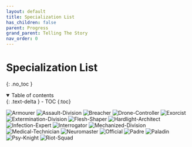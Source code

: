 ```yaml
---
layout: default
title: Specialization List
has_children: false
parent: Progress
grand_parent: Telling The Story
nav_order: 0
---
```

# Specialization List
{: .no_toc }


<details open markdown="block">
  <summary>
    Table of contents
  </summary>
  {: .text-delta }
- TOC
{:toc}
</details>

![Armourer](Game/Blocks/Armourer)
![Assault-Division](Game/Blocks/Assault-Division)
![Breacher](Game/Blocks/Breacher)
![Drone-Controller](Game/Blocks/Drone-Controller)
![Exorcist](Game/Blocks/Exorcist)
![Extermination-Division](Game/Blocks/Extermination-Division)
![Flesh-Shaper](Game/Blocks/Flesh-Shaper)
![Hardlight-Architect](Game/Blocks/Hardlight-Architect)
![Infection-Expert](Game/Blocks/Infection-Expert)
![Interrogator](Game/Blocks/Interrogator)
![Mechanized-Division](Game/Blocks/Mechanized-Division)
![Medical-Technician](Game/Blocks/Medical-Technician)
![Neuromaster](Game/Blocks/Neuromaster)
![Official](Game/Blocks/Official)
![Padre](Game/Blocks/Padre)
![Paladin](Game/Blocks/Paladin)
![Psy-Knight](Game/Blocks/Psy-Knight)
![Riot-Squad](Game/Blocks/Riot-Squad)